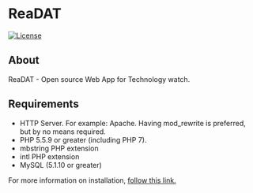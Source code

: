 # ReaDAT

[![License](https://img.shields.io/packagist/l/cakephp/app.svg?style=flat-square)](https://packagist.org/packages/cakephp/app)

## About

ReaDAT - Open source Web App for Technology watch.



## Requirements

- HTTP Server. For example: Apache. Having mod_rewrite is preferred, but by no means required.
- PHP 5.5.9 or greater (including PHP 7).
- mbstring PHP extension
- intl PHP extension
- MySQL (5.1.10 or greater)

For more information on installation, [follow this link.](https://book.cakephp.org/3.0/en/installation.html)
